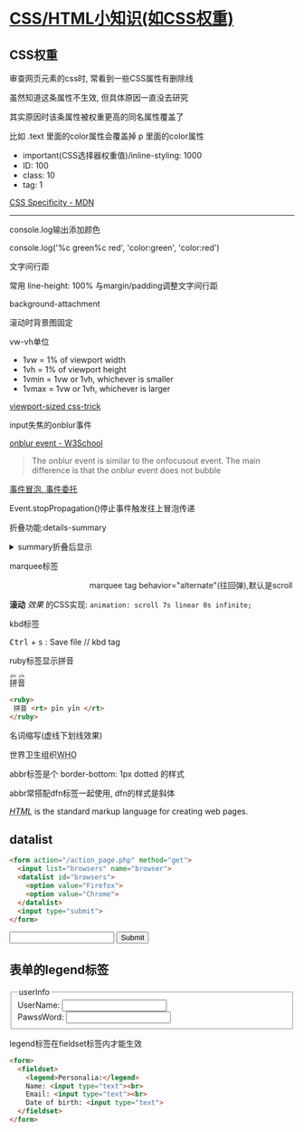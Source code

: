 # [CSS/HTML小知识(如CSS权重)](/unarchived/css_specificity.md)

## CSS权重

审查网页元素的css时, 常看到一些CSS属性有删除线

虽然知道这条属性不生效, 但具体原因一直没去研究

其实原因时该条属性被权重更高的同名属性覆盖了

比如 .text 里面的color属性会覆盖掉 p 里面的color属性

- important(CSS选择器权重值)/inline-styling: 1000
- ID: 100
- class: 10
- tag: 1 

[CSS Specificity - MDN](https://developer.mozilla.org/en-US/docs/Web/CSS/Specificity)

---

<i class="fa fa-hashtag"></i>
console.log输出添加颜色

console.log('%c green%c red', 'color:green', 'color:red')

<i class="fa fa-hashtag"></i>
文字间行距

常用 line-height: 100% 与margin/padding调整文字间行距

<i class="fa fa-hashtag"></i>
background-attachment

滚动时背景图固定

<i class="fa fa-hashtag"></i>
vw-vh单位

- 1vw = 1% of viewport width
- 1vh = 1% of viewport height
- 1vmin = 1vw or 1vh, whichever is smaller
- 1vmax = 1vw or 1vh, whichever is larger

[viewport-sized css-trick](https://css-tricks.com/viewport-sized-typography/)

<i class="fa fa-hashtag"></i>
input失焦的onblur事件

[onblur event - W3School](https://www.w3schools.com/jsref/event_onblur.asp)

> The onblur event is similar to the onfocusout event. The main difference is that the onblur event does not bubble

[事件冒泡, 事件委托](https://segmentfault.com/a/1190000000470398)

Event.stopPropagation()停止事件触发往上冒泡传递

<i class="fa fa-hashtag"></i>
折叠功能:details-summary

<details>
<summary>
summary折叠后显示
</summary>
details被折叠内容...
</details>

<i class="fa fa-hashtag"></i>
marquee标签

<marquee behavior="alternate">marquee tag behavior="alternate"(往回弹),默认是scroll</marquee>

**滚动** *效果* 的CSS实现: `animation: scroll 7s linear 0s infinite;`

<i class="fa fa-hashtag"></i>
kbd标签

<kbd>Ctrl</kbd> + <kbd>s</kbd> : Save file // kbd tag

<i class="fa fa-hashtag"></i>
ruby标签显示拼音

<ruby>
 拼音 <rt> pīn yīn </rt>
</ruby>

```html
<ruby>
 拼音 <rt> pīn yīn </rt>
</ruby>
```

<i class="fa fa-hashtag"></i>
名词缩写(虚线下划线效果)

<p>世界卫生组织<abbr title="World Health Organization">WHO</abbr></p>

abbr标签是个 border-bottom: 1px dotted 的样式

abbr常搭配dfn标签一起使用, dfn的样式是斜体

<p><dfn><abbr title="HyperText Markup Language">HTML</abbr></dfn> is the standard markup language for creating web pages.</p>

## datalist

```html
<form action="/action_page.php" method="get">
  <input list="browsers" name="browser">
  <datalist id="browsers">
    <option value="Firefox">
    <option value="Chrome">
  </datalist>
  <input type="submit">
</form>
```

<form action="/action_page.php" method="get">
  <input list="browsers" name="browser">
  <datalist id="browsers">
    <option value="Firefox">
    <option value="Chrome">
  </datalist>
  <input type="submit">
</form>

## 表单的legend标签

<form>
  <fieldset>
    <legend>userInfo</legend>
    UserName: <input type="text"><br>
    PawssWord: <input type="text"><br>
  </fieldset>
</form>

legend标签在fieldset标签内才能生效

```html
<form>
  <fieldset>
    <legend>Personalia:</legend>
    Name: <input type="text"><br>
    Email: <input type="text"><br>
    Date of birth: <input type="text">
  </fieldset>
</form>
```
